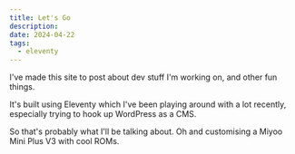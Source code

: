 ```yaml
---
title: Let's Go
description: 
date: 2024-04-22
tags:
  - eleventy
---
```

I've made this site to post about dev stuff I'm working on, and other fun things.

It's built using Eleventy which I've been playing around with a lot recently, especially trying to hook up WordPress as a CMS.

So that's probably what I'll be talking about. Oh and customising a Miyoo Mini Plus V3 with cool ROMs.